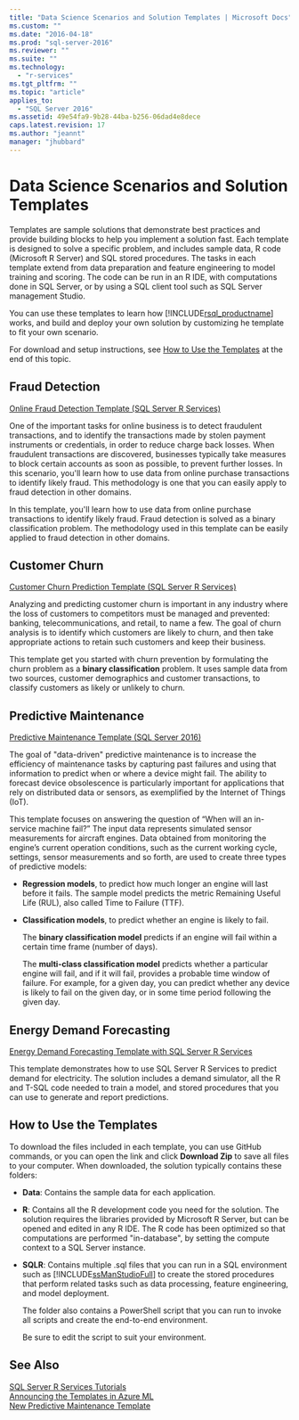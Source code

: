 ```yaml
---
title: "Data Science Scenarios and Solution Templates | Microsoft Docs"
ms.custom: ""
ms.date: "2016-04-18"
ms.prod: "sql-server-2016"
ms.reviewer: ""
ms.suite: ""
ms.technology: 
  - "r-services"
ms.tgt_pltfrm: ""
ms.topic: "article"
applies_to: 
  - "SQL Server 2016"
ms.assetid: 49e54fa9-9b28-44ba-b256-06dad4e8dece
caps.latest.revision: 17
ms.author: "jeannt"
manager: "jhubbard"
---
```

# Data Science Scenarios and Solution Templates
Templates are sample solutions that demonstrate best practices and provide building blocks to help you implement a solution fast. Each template is designed to solve a specific problem, and includes sample data, R code (Microsoft R Server) and SQL stored procedures. The tasks in each template extend from data preparation and feature engineering to model training and scoring. The code can be run in an R IDE, with computations done in SQL Server, or by using a SQL client tool such as SQL Server management Studio.  
  
You can use these templates to learn how [!INCLUDE[rsql_productname](../../../advanced-analytics/r-services/includes/rsql-productname-md.md)] works, and build and deploy your own solution by customizing he template to fit your own scenario.  
  
For download and setup instructions, see [How to Use the Templates](#bkmk_HowTo) at the end of this topic.  
  
## Fraud Detection  
[Online Fraud Detection Template (SQL Server R Services)](https://github.com/Microsoft/SQL-Server-R-Services-Samples/blob/master/FraudDetection/Introduction.md)  
  
One of the important tasks for online business is to detect fraudulent transactions, and to identify the transactions made by stolen payment instruments or credentials, in order to reduce charge back losses. When fraudulent transactions are discovered, businesses typically take measures to block certain accounts as soon as possible, to prevent further losses. In this scenario, you'll learn how to use data from online purchase transactions to identify likely fraud. This methodology is one that you can easily apply to fraud detection in other domains.  
  
In this template, you'll learn how to use data from online purchase transactions to identify likely fraud. Fraud detection is solved as a binary classification problem. The methodology used in this template can be easily applied to fraud detection in other domains.    
  
## Customer Churn  
[Customer Churn Prediction Template (SQL Server R Services)](https://github.com/Microsoft/SQL-Server-R-Services-Samples/blob/master/Churn/Introduction.md)  
  
Analyzing  and predicting customer churn is important in any industry where the loss of customers to competitors must be managed and prevented:  banking, telecommunications, and retail, to name a few. The goal of churn analysis is to identify which customers are likely to churn, and then take appropriate actions to retain such customers and keep their business.  
  
This template get you started with churn prevention by formulating the churn problem as a **binary classification** problem. It uses sample data from two sources, customer demographics and customer transactions, to classify customers as likely or unlikely to churn.   
  
## Predictive Maintenance  
[Predictive Maintenance Template (SQL Server 2016)](https://github.com/Microsoft/SQL-Server-R-Services-Samples/blob/master/PredictiveMaintenance/Introduction.md)  
  
The goal of "data-driven" predictive maintenance is to increase the efficiency of maintenance tasks by capturing past failures and using that information to predict when or where a device might fail. The ability to forecast device obsolescence is particularly important for applications that rely on distributed data or sensors, as exemplified by the Internet of Things (IoT).  
  
This template focuses on answering the question of “When will an in-service machine fail?” The input data represents simulated sensor measurements for aircraft engines. Data obtained from monitoring the engine’s current operation conditions, such as the current working cycle, settings, sensor measurements and so forth, are used to create three types of predictive models:  
  
-   **Regression models**, to predict how much longer an engine will last before it fails. The sample model predicts the metric Remaining Useful Life (RUL), also called Time to Failure (TTF).  
  
-   **Classification models**, to predict whether an engine is likely to fail.  
  
    The **binary classification model** predicts if an engine will fail within a certain time frame (number of days).  
  
    The **multi-class classification model** predicts whether a particular engine will fail, and if it will fail, provides a probable time window of failure. For example, for a given day, you can predict whether any device is likely to fail on the given day, or in some time period following the given day.  
      
      
## Energy Demand Forecasting  
[Energy Demand Forecasting Template with SQL Server R Services](https://gallery.cortanaintelligence.com/Tutorial/Energy-Demand-Forecast_Template_with_SQL-Server-R-Services-1)  
  
This template demonstrates how to use SQL Server R Services to predict demand for electricity. The solution includes a demand simulator, all the R and T-SQL code needed to train a model, and stored procedures that you can use to generate and report predictions.   
  
## <a name="bkmk_HowTo"></a>How to Use the Templates  
To download the files included in each template, you can use GitHub commands, or you can open the link and click **Download Zip** to save all files to your computer.  When downloaded, the solution typically contains these folders:  
  
-   **Data**: Contains the sample data for each application.  
  
-   **R**: Contains all the R development code you need for the solution. The solution requires the libraries provided by Microsoft R Server, but can be opened and edited in any R IDE. The R code has been optimized so that computations are performed "in-database", by setting the compute context to a SQL Server instance.  
  
-   **SQLR**: Contains multiple .sql files that you can run in a SQL environment such as [!INCLUDE[ssManStudioFull](../../../advanced-analytics/r-services/includes/ssmanstudiofull-md.md)] to create the stored procedures that perform related tasks such as data processing, feature engineering, and model deployment.  
  
    The folder also contains a PowerShell script that you can run to invoke all scripts and create the end-to-end environment.  
  
    Be sure to edit the script to suit your environment.  
  
  
## See Also  
[SQL Server R Services Tutorials](../../../advanced-analytics/r-services/tutorials/sql-server-r-services-tutorials.md)  
[Announcing the Templates in Azure ML](https://blogs.technet.microsoft.com/machinelearning/2015/04/09/exciting-new-templates-in-azure-ml/)  
[New Predictive Maintenance Template](https://blogs.technet.microsoft.com/machinelearning/2015/04/09/exciting-new-templates-in-azure-ml/)  
  
  
  
